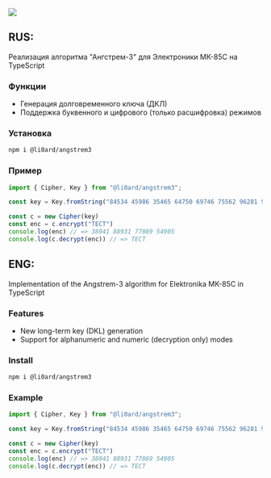 ![](https://mk.bs0dd.net/mk85c/mk85cf.jpg)

## RUS:

Реализация алгоритма "Ангстрем-3" для Электроники МК-85С на TypeScript

### Функции
- Генерация долговременного ключа (ДКЛ)
- Поддержка буквенного и цифрового (только расшифровка) режимов

### Установка
```bash
npm i @li0ard/angstrem3
```

### Пример
```ts
import { Cipher, Key } from "@li0ard/angstrem3";

const key = Key.fromString("84534 45986 35465 64750 69746 75562 96281 96471 16889 77629 94879 96394 73073 45415 29900 39356 54944 10712 85757 23266 32131 18232");

const c = new Cipher(key)
const enc = c.encrypt("ТЕСТ")
console.log(enc) // => 38041 88931 77869 54905
console.log(c.decrypt(enc)) // => ТЕСТ
```

## ENG:

Implementation of the Angstrem-3 algorithm for Elektronika MK-85C in TypeScript

### Features
- New long-term key (DKL) generation
- Support for alphanumeric and numeric (decryption only) modes

### Install
```bash
npm i @li0ard/angstrem3
```

### Example
```ts
import { Cipher, Key } from "@li0ard/angstrem3";

const key = Key.fromString("84534 45986 35465 64750 69746 75562 96281 96471 16889 77629 94879 96394 73073 45415 29900 39356 54944 10712 85757 23266 32131 18232");

const c = new Cipher(key)
const enc = c.encrypt("ТЕСТ")
console.log(enc) // => 38041 88931 77869 54905
console.log(c.decrypt(enc)) // => ТЕСТ
```